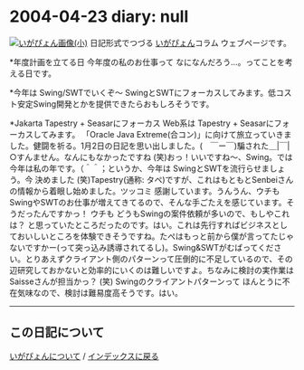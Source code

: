 2004-04-23 diary: null
=====================================================================================================
[![いがぴょん画像(小)](https://igapyon.github.io/diary/images/iga200306s.jpg "いがぴょん")](https://igapyon.github.io/diary/memo/memoigapyon.html) 日記形式でつづる [いがぴょん](https://igapyon.github.io/diary/memo/memoigapyon.html)コラム ウェブページです。

*年度計画を立てる日
今年度の私のお仕事って なになんだろう…。ってことを考える日です。

*今年は Swing/SWTでいくぞ～
SwingとSWTにフォーカスしてみます。低コスト安定Swing開発とかを提供できたらおもしろそうです。

*Jakarta Tapestry + Seasarにフォーカス
Web系は Tapestry + Seasarにフォーカスしてみます。
「Oracle Java Extreme(合コン)」に向けて旅立っていきました。健闘を祈る。1月2日の日記を思い出しました。(　￣ー￣)騙された＿|￣|○すんません。なんにもなかったですね (笑)おっ！いいですね～、Swing。では今年は私の年です。（＾＾；というか、今年は SwingとSWTを流行らせましょう。今 決めました (笑)Tapestry(通称: タペ)ですが、これはもともとSenbeiさんの情報から着眼し始めました。ツッコミ 感謝しています。うんうん、ウチもSwingやSWTのお仕事が増えてきてるので、そんな手ごたえを感じています。そうだったんですかっ！ ウチも どうもSwingの案件依頼が多いので、もしやこれは？ と思っていたところだったのです。はい。これは先行すればビジネスとしておいしいところを体験できそうですね。たぺはもっと前から僕が言ってたじゃないですかー(って突っ込み誘導されてるし)。Swing&SWTがむばってください。とりあえずクライアント側のパターンって圧倒的に不足しているので、その辺研究しておかないと効率的にいくのは難しいですよ。ちなみに検討の実作業はSaisseさんが担当かっ？ (笑) Swingのクライアントパターンって ほんとうに不在気味なので、検討は難易度高そうです。はい。

----------------------------------------------------------------------------------------------------

## この日記について
[いがぴょんについて](http://www.igapyon.jp/igapyon/diary/memo/memoigapyon.html) / [インデックスに戻る](https://igapyon.github.io/diary/idxall.html)
